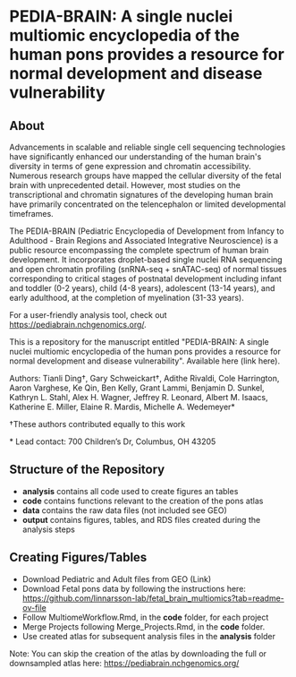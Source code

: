 # PEDIA-BRAIN: A single nuclei multiomic encyclopedia of the human pons provides a resource for normal development and disease vulnerability

## About
Advancements in scalable and reliable single cell sequencing technologies have significantly enhanced our understanding of the human brain's diversity in terms of gene expression and chromatin accessibility. Numerous research groups have mapped the cellular diversity of the fetal brain with unprecedented detail. However, most studies on the transcriptional and chromatin signatures of the developing human brain have primarily concentrated on the telencephalon or limited developmental timeframes.

The PEDIA-BRAIN (Pediatric Encyclopedia of Development from Infancy to Adulthood - Brain Regions and Associated Integrative Neuroscience) is a public resource encompassing the complete spectrum of human brain development. It incorporates droplet-based single nuclei RNA sequencing and open chromatin profiling (snRNA-seq + snATAC-seq) of normal tissues corresponding to critical stages of postnatal development including infant and toddler (0-2 years), child (4-8 years), adolescent (13-14 years), and early adulthood, at the completion of myelination (31-33 years).

For a user-friendly analysis tool, check out https://pediabrain.nchgenomics.org/.

This is a repository for the manuscript entitled "PEDIA-BRAIN: A single nuclei multiomic encyclopedia of the human pons provides a resource for normal development and disease vulnerability". Available here (link here).

Authors: Tianli Ding†, Gary Schweickart†, Adithe Rivaldi, Cole Harrington,  Aaron Varghese, Ke Qin, Ben Kelly, Grant Lammi, Benjamin D. Sunkel, Kathryn L. Stahl, Alex H. Wagner, Jeffrey R. Leonard, Albert M. Isaacs, Katherine E. Miller, Elaine R. Mardis, Michelle A. Wedemeyer*

†These authors contributed equally to this work

\* Lead contact: 700 Children’s Dr, Columbus, OH 43205

## Structure of the Repository

* **analysis** contains all code used to create figures an tables 
* **code** contains functions relevant to the creation of the pons atlas
* **data** contains the raw data files (not included see GEO)
* **output** contains figures, tables, and RDS files created during the analysis steps

## Creating Figures/Tables

* Download Pediatric and Adult files from GEO (Link)
* Download Fetal pons data by following the instructions here: https://github.com/linnarsson-lab/fetal_brain_multiomics?tab=readme-ov-file 
* Follow MultiomeWorkflow.Rmd, in the **code** folder, for each project
* Merge Projects following Merge_Projects.Rmd, in the **code** folder.
* Use created atlas for subsequent analysis files in the **analysis** folder

Note: You can skip the creation of the atlas by downloading the full or downsampled atlas here: https://pediabrain.nchgenomics.org/
